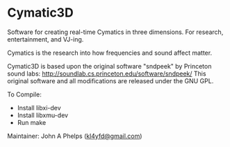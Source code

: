 # Cymatic3D
Software for creating real-time Cymatics in three dimensions. For research, entertainment, and VJ-ing.

Cymatics is the research into how frequencies and sound affect matter.

Cymatic3D is based upon the original software "sndpeek" 
by Princeton sound labs: http://soundlab.cs.princeton.edu/software/sndpeek/
This original software and all modifications are released under the GNU GPL.

To Compile:
- Install libxi-dev
- Install libxmu-dev
- Run make

Maintainer:
  John A Phelps (kl4yfd@gmail.com)
